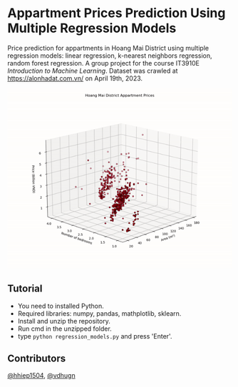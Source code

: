 # Appartment Prices Prediction Using Multiple Regression Models
Price prediction for appartments in Hoang Mai District using multiple regression models: linear regression, k-nearest neighbors regression, random forest regression. A group project for the course IT3910E *Introduction to Machine Learning*. Dataset was crawled at https://alonhadat.com.vn/ on April 19th, 2023. 

![](https://github.com/hail75/Appartment-Prices-Prediction-Using-Multiple-Regression-Models/blob/main/figures/Figure_2.gif)
## Tutorial
* You need to installed Python.
* Required libraries: numpy, pandas, mathplotlib, sklearn.
* Install and unzip the repository.
* Run cmd in the unzipped folder.
* type `python regression_models.py` and press 'Enter'.
## Contributors
[@hhiep1504](https://github.com/hhiep1504?tab=repositories), [@vdhugn](https://github.com/vdhugn)
